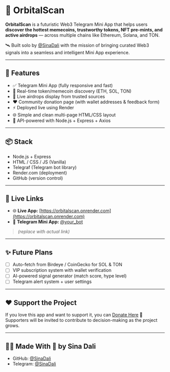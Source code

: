 # 🚀 OrbitalScan

**OrbitalScan** is a futuristic Web3 Telegram Mini App that helps users **discover the hottest memecoins, trustworthy tokens, NFT pre-mints, and active airdrops** — across multiple chains like Ethereum, Solana, and TON.

🛰️ Built solo by [@SinaDali](https://github.com/SinaDali) with the mission of bringing curated Web3 signals into a seamless and intelligent Mini App experience.

---

## 🔮 Features

- ✅ Telegram Mini App (fully responsive and fast)
- 🧠 Real-time token/memecoin discovery (ETH, SOL, TON)
- 🎁 Live airdrops display from trusted sources
- ❤️ Community donation page (with wallet addresses & feedback form)
- ⚡ Deployed live using Render
- 🌐 Simple and clean multi-page HTML/CSS layout
- 🔗 API-powered with Node.js + Express + Axios

---

## 📦 Stack

- Node.js + Express
- HTML / CSS / JS (Vanilla)
- Telegraf (Telegram bot library)
- Render.com (deployment)
- GitHub (version control)

---

## 🔗 Live Links

- 🌐 **Live App:** [https://orbitalscan.onrender.com](https://orbitalscan.onrender.com)  
- 🤖 **Telegram Mini App:** [@your_bot](https://t.me/your_bot)  
> *(replace with actual link)*

---

## ✨ Future Plans

- [ ] Auto-fetch from Birdeye / CoinGecko for SOL & TON
- [ ] VIP subscription system with wallet verification
- [ ] AI-powered signal generator (match score, hype level)
- [ ] Telegram alert system + user settings

---

## ❤️ Support the Project

If you love this app and want to support it, you can [Donate Here](https://orbitalscan.onrender.com/donate.html) 🙌  
Supporters will be invited to contribute to decision-making as the project grows.

---

## 👨‍💻 Made With 💙 by Sina Dali

- GitHub: [@SinaDali](https://github.com/SinaDali)
- Telegram: [@SinaDali](https://t.me/SinaDali)
